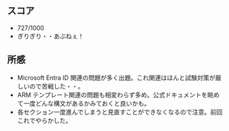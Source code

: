 ## スコア

- 727/1000
- ぎりぎり・・あぶねぇ！

## 所感

- Microsoft Entra ID 関連の問題が多く出題。これ関連はほんと試験対策が厳しいので苦戦した・・。
- ARM テンプレート関連の問題も相変わらず多め。公式ドキュメントを眺めて一度どんな構文があるかみておくと良いかも。
- 各セクション一度進んでしまうと見直すことができなくなるので注意。前回これでやらかした。
